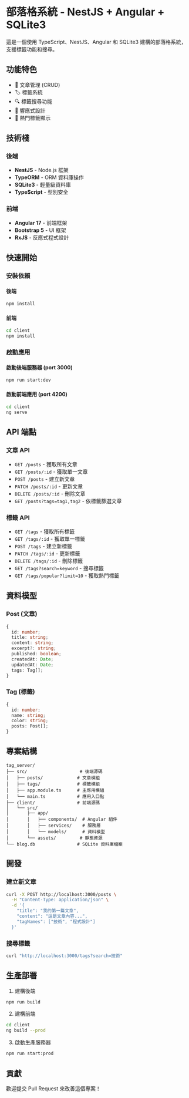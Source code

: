 # 部落格系統 - NestJS + Angular + SQLite3

這是一個使用 TypeScript、NestJS、Angular 和 SQLite3 建構的部落格系統，支援標籤功能和搜尋。

## 功能特色

- 📝 文章管理 (CRUD)
- 🏷️ 標籤系統
- 🔍 標籤搜尋功能
- 📱 響應式設計
- 🎯 熱門標籤顯示

## 技術棧

### 後端
- **NestJS** - Node.js 框架
- **TypeORM** - ORM 資料庫操作
- **SQLite3** - 輕量級資料庫
- **TypeScript** - 型別安全

### 前端
- **Angular 17** - 前端框架
- **Bootstrap 5** - UI 框架
- **RxJS** - 反應式程式設計

## 快速開始

### 安裝依賴

#### 後端
```bash
npm install
```

#### 前端
```bash
cd client
npm install
```

### 啟動應用

#### 啟動後端服務器 (port 3000)
```bash
npm run start:dev
```

#### 啟動前端應用 (port 4200)
```bash
cd client
ng serve
```

## API 端點

### 文章 API
- `GET /posts` - 獲取所有文章
- `GET /posts/:id` - 獲取單一文章
- `POST /posts` - 建立新文章
- `PATCH /posts/:id` - 更新文章
- `DELETE /posts/:id` - 刪除文章
- `GET /posts?tags=tag1,tag2` - 依標籤篩選文章

### 標籤 API
- `GET /tags` - 獲取所有標籤
- `GET /tags/:id` - 獲取單一標籤
- `POST /tags` - 建立新標籤
- `PATCH /tags/:id` - 更新標籤
- `DELETE /tags/:id` - 刪除標籤
- `GET /tags?search=keyword` - 搜尋標籤
- `GET /tags/popular?limit=10` - 獲取熱門標籤

## 資料模型

### Post (文章)
```typescript
{
  id: number;
  title: string;
  content: string;
  excerpt?: string;
  published: boolean;
  createdAt: Date;
  updatedAt: Date;
  tags: Tag[];
}
```

### Tag (標籤)
```typescript
{
  id: number;
  name: string;
  color: string;
  posts: Post[];
}
```

## 專案結構

```
tag_server/
├── src/                    # 後端源碼
│   ├── posts/             # 文章模組
│   ├── tags/              # 標籤模組
│   ├── app.module.ts      # 主應用模組
│   └── main.ts            # 應用入口點
├── client/                # 前端源碼
│   └── src/
│       ├── app/
│       │   ├── components/  # Angular 組件
│       │   ├── services/    # 服務層
│       │   └── models/      # 資料模型
│       └── assets/         # 靜態資源
└── blog.db                # SQLite 資料庫檔案
```

## 開發

### 建立新文章
```bash
curl -X POST http://localhost:3000/posts \
  -H "Content-Type: application/json" \
  -d '{
    "title": "我的第一篇文章",
    "content": "這是文章內容...",
    "tagNames": ["技術", "程式設計"]
  }'
```

### 搜尋標籤
```bash
curl "http://localhost:3000/tags?search=技術"
```

## 生產部署

1. 建構後端
```bash
npm run build
```

2. 建構前端
```bash
cd client
ng build --prod
```

3. 啟動生產服務器
```bash
npm run start:prod
```

## 貢獻

歡迎提交 Pull Request 來改善這個專案！